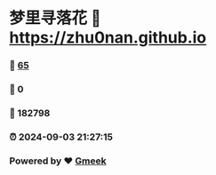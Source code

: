 # 梦里寻落花 :link: https://zhu0nan.github.io 
### :page_facing_up: [65](https://zhu0nan.github.io/tag.html) 
### :speech_balloon: 0 
### :hibiscus: 182798 
### :alarm_clock: 2024-09-03 21:27:15 
### Powered by :heart: [Gmeek](https://github.com/Meekdai/Gmeek)
